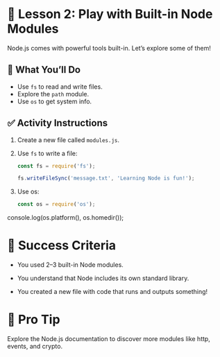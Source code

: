 # 🧰 Lesson 2: Play with Built-in Node Modules

Node.js comes with powerful tools built-in. Let’s explore some of them!

## 🔧 What You’ll Do

- Use `fs` to read and write files.
- Explore the `path` module.
- Use `os` to get system info.

## ✅ Activity Instructions

1. Create a new file called `modules.js`.
2. Use `fs` to write a file:

   ```js
   const fs = require('fs');

   fs.writeFileSync('message.txt', 'Learning Node is fun!');

3. Use os:

   ```js
   const os = require('os');
console.log(os.platform(), os.homedir());


# 🎯 Success Criteria

* You used 2–3 built-in Node modules.

* You understand that Node includes its own standard library.

* You created a new file with code that runs and outputs something!

# 🌟 Pro Tip

Explore the Node.js documentation to discover more modules like http, events, and crypto.
